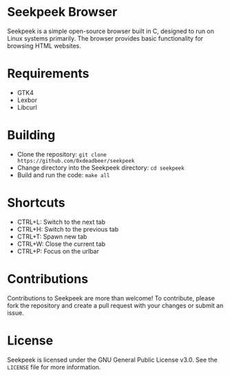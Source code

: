 
# Seekpeek Browser

Seekpeek is a simple open-source browser built in C, designed to run on Linux systems primarily. The browser provides basic functionality for browsing HTML websites.

# Requirements

 - GTK4
 - Lexbor 
 - Libcurl 

# Building 

 - Clone the repository: `git clone https://github.com/0xdeadbeer/seekpeek`
 - Change directory into the Seekpeek directory: `cd seekpeek`
 - Build and run the code: `make all`

# Shortcuts

 - CTRL+L: Switch to the next tab
 - CTRL+H: Switch to the previous tab 
 - CTRL+T: Spawn new tab
 - CTRL+W: Close the current tab
 - CTRL+P: Focus on the urlbar 

# Contributions 

Contributions to Seekpeek are more than welcome! To contribute, please fork the repository and create a pull request with your changes or submit an issue.

# License 

Seekpeek is licensed under the GNU General Public License v3.0. See the `LICENSE` file for more information.
